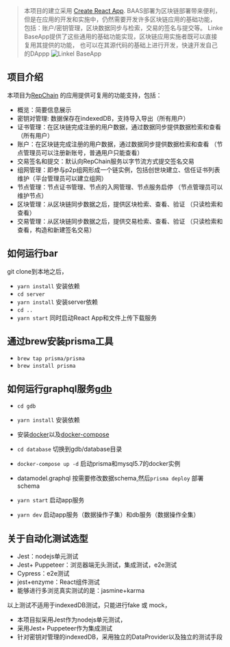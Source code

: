 > 本项目的建立采用 [Create React App](https://marmelab.com/react-admin/Tutorial.html).
BAAS部署为区块链部署带来便利，但是在应用的开发和实施中，仍然需要开发许多区块链应用的基础功能，
包括：账户/密钥管理，区块数据同步与检索，交易的签名与提交等。
Linke BaseApp提供了这些通用的基础功能实现，区块链应用实施者既可以直接复用其提供的功能，
也可以在其源代码的基础上进行开发，快速开发自己的DAppp
![Linkel BaseApp](https://raw.githubusercontent.com/smshen/MarkdownPhotos/master/Res/test.jpg)

## 项目介绍
本项目为[RepChain](https://gitee.com/BTAJL/repchain)
的应用提供可复用的功能支持，包括：
- 概览：简要信息展示
- 密钥对管理: 数据保存在indexedDB，支持导入导出（所有用户）
- 证书管理：在区块链完成注册的用户数据，通过数据同步提供数据检索和查看（所有用户）
- 账户：在区块链完成注册的用户数据，通过数据同步提供数据检索和查看 （节点管理员可以注册新账号，普通用户只能查看）
- 交易签名和提交：默认向RepChain服务以字节流方式提交签名交易
- 组网管理：即参与p2p组网形成一个链实例，包括创世块建立、信任证书列表维护（平台管理员可以建立组网）
- 节点管理：节点证书管理、节点的入网管理、节点服务启停 （节点管理员可以维护节点）
- 区块管理：从区块链同步数据之后，提供区块检索、查看、验证 （只读检索和查看）
- 交易管理：从区块链同步数据之后，提供交易检索、查看、验证 （只读检索和查看，构造和新建签名交易）

## 如何运行bar
git clone到本地之后，
- `yarn install` 安装依赖
- `cd server`
- `yarn install` 安装server依赖
- `cd ..`
- `yarn start` 同时启动React App和文件上传下载服务
## 通过brew安装prisma工具
- `brew tap prisma/prisma`
- `brew install prisma`
## 如何运行graphql服务[gdb](https://github.com/prisma/prisma/blob/master/docs/1.9/03-Tutorials2/08-Bootstrapping-Boilerplates/02-Node.md)
- `cd gdb`
- `yarn install` 安装依赖
- 安装[docker](https://docs.docker.com/install/)以及[docker-compose](https://docs.docker.com/compose/install/)
- `cd database` 切换到gdb/database目录
- `docker-compose up -d` 启动prisma和mysql5.7的docker实例
- datamodel.graphql  按需要修改数据schema,然后`prisma deploy` 部署schema

- `yarn start` 启动app服务
- `yarn dev` 启动app服务（数据操作子集）和db服务（数据操作全集）

## 关于自动化测试选型
- Jest：nodejs单元测试
- Jest+ Puppeteer：浏览器端无头测试，集成测试，e2e测试
- Cypress：e2e测试
- jest+enzyme：React组件测试
- 能够进行多浏览真实测试的是：jasmine+karma

以上测试不适用于indexedDB测试，只能进行fake 或 mock，
- 本项目拟采用Jest作为nodejs单元测试，
- 采用Jest+ Puppeteer作为集成测试
- 针对密钥对管理的indexedDB，采用独立的DataProvider以及独立的测试手段
